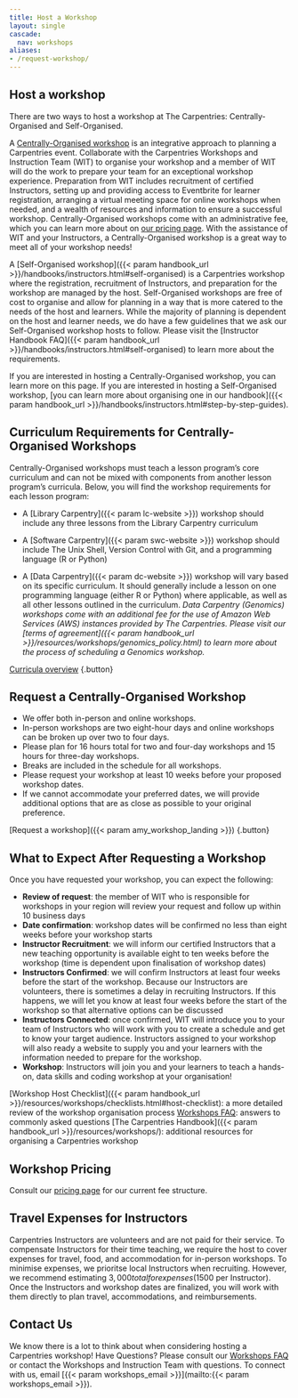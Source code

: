 ```yaml
---
title: Host a Workshop
layout: single
cascade:
  nav: workshops
aliases:
- /request-workshop/
---
```


## Host a workshop

There are two ways to host a workshop at The Carpentries: Centrally-Organised and Self-Organised. 

A [Centrally-Organised workshop](/workshops/workshops-faq/#centrally-organised-workshops) is an integrative approach to planning a Carpentries event. Collaborate with the Carpentries Workshops and Instruction Team (WIT) to organise your workshop and a member of WIT will do the work to prepare your team for an exceptional workshop experience. Preparation from WIT includes recruitment of certified Instructors, setting up and providing access to Eventbrite for learner registration, arranging a virtual meeting space for online workshops when needed, and a wealth of resources and information to ensure a successful workshop. Centrally-Organised workshops come with an administrative fee, which you can learn more about on [our pricing page](/support/pricing). With the assistance of WIT and your Instructors, a Centrally-Organised workshop is a great way to meet all of your workshop needs!

A [Self-Organised workshop]({{< param handbook_url >}}/handbooks/instructors.html#self-organised) is a Carpentries workshop where the registration, recruitment of Instructors, and preparation for the workshop are managed by the host. Self-Organised workshops are free of cost to organise and allow for planning in a way that is more catered to the needs of the host and learners. While the majority of planning is dependent on the host and learner needs, we do have a few guidelines that we ask our Self-Organised workshop hosts to follow. Please visit the [Instructor Handbook FAQ]({{< param handbook_url >}}/handbooks/instructors.html#self-organised) to learn more about the requirements. 

If you are interested in hosting a Centrally-Organised workshop, you can learn more on this page. If you are interested in hosting a Self-Organised workshop, [you can learn more about organising one in our handbook]({{< param handbook_url >}}/handbooks/instructors.html#step-by-step-guides). 

## Curriculum Requirements for Centrally-Organised Workshops 

Centrally-Organised workshops must teach a lesson program’s core curriculum and can not be mixed with components from another lesson program’s curricula. Below, you will find the workshop requirements for each lesson program:

* A [Library Carpentry]({{< param lc-website >}}) workshop should include any three lessons from the Library Carpentry curriculum  

* A [Software Carpentry]({{< param swc-website >}}) workshop should include The Unix Shell, Version Control with Git, and a programming language (R or Python)  

* A [Data Carpentry]({{< param dc-website >}}) workshop will vary based on its specific curriculum. It should generally include a lesson on one programming language (either R or Python) where applicable, as well as all other lessons outlined in the curriculum. *Data Carpentry (Genomics) workshops come with an additional fee for the use of Amazon Web Services (AWS) instances provided by The Carpentries. Please visit our [terms of agreement]({{< param handbook_url >}}/resources/workshops/genomics_policy.html) to learn more about the process of scheduling a Genomics workshop.*

[Curricula overview](/lessons/curriculum-summary)
{.button}

## Request a Centrally-Organised Workshop

* We offer both in-person and online workshops.
* In-person workshops are two eight-hour days and online workshops can be broken up over two to four days.
* Please plan for 16 hours total for two and four-day workshops and 15 hours for three-day workshops.
* Breaks are included in the schedule for all workshops.
* Please request your workshop at least 10 weeks before your proposed workshop dates.
* If we cannot accommodate your preferred dates, we will provide additional options that are as close as possible to your original preference.

[Request a workshop]({{< param amy_workshop_landing >}})
{.button}

## What to Expect After Requesting a Workshop

Once you have requested your workshop, you can expect the following:
* **Review of request**: the member of WIT who is responsible for workshops in your region will review your request and follow up within 10 business days 
* **Date confirmation**: workshop dates will be confirmed no less than eight weeks before your workshop starts 
* **Instructor Recruitment**: we will inform our certified Instructors that a new teaching opportunity is available eight to ten weeks before the workshop (time is dependent upon finalisation of workshop dates)
* **Instructors Confirmed**: we will confirm Instructors at least four weeks before the start of the workshop. Because our Instructors are volunteers, there is sometimes a delay in recruiting Instructors. If this happens, we will let you know at least four weeks before the start of the workshop so that alternative options can be discussed
*  **Instructors Connected**: once confirmed, WIT will introduce you to your team of Instructors who will work with you to create a schedule and get to know your target audience. Instructors assigned to your workshop will also ready a website to supply you and your learners with the information needed to prepare for the workshop. 
* **Workshop**: Instructors will join you and your learners to teach a hands-on, data skills and coding workshop at your organisation!

[Workshop Host Checklist]({{< param handbook_url >}}/resources/workshops/checklists.html#host-checklist): a more detailed review of the workshop organisation process
[Workshops FAQ](/workshops/workshops-faq/): answers to commonly asked questions
[The Carpentries Handbook]({{< param handbook_url >}}/resources/workshops/): additional resources for organising a Carpentries workshop

## Workshop Pricing 

Consult our [pricing page](/support/pricing) for our current fee structure.

## Travel Expenses for Instructors

Carpentries Instructors are volunteers and are not paid for their service. To compensate Instructors for their time teaching, we require the host to cover expenses for travel, food, and accommodation for in-person workshops. To minimise expenses, we prioritse local Instructors when recruiting. However, we recommend estimating $3,000 total for expenses ($1500 per Instructor). Once the Instructors and workshop dates are finalized, you will work with them directly to plan travel, accommodations, and reimbursements. 

## Contact Us
We know there is a lot to think about when considering hosting a Carpentries workshop! Have Questions? Please consult our [Workshops FAQ](/workshops/workshops-faq/) or contact the Workshops and Instruction Team with questions. To connect with us, email [{{< param workshops_email >}}](mailto:{{< param workshops_email >}}).
